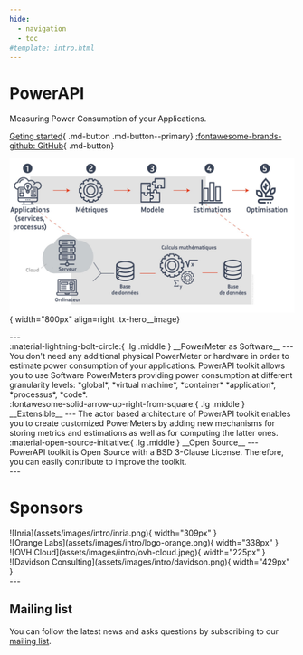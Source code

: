 ```yaml
---
hide:
  - navigation
  - toc
#template: intro.html
---
```


<div class="tx-hero markdown" markdown>

  <div class="tx-hero__content" markdown>

# PowerAPI

Measuring Power Consumption of your Applications.

[Geting started](getting_started){ .md-button .md-button--primary}
[:fontawesome-brands-github: GitHub](https://github.com/powerapi-ng/){ .md-button}  

  </div>

![PowerAPI Overview](assets/images/intro/overview.png){ width="800px" align=right .tx-hero__image}

</div>
---

<!-- div class="grid cards" markdown-->

<div class="grid-container" markdown>
  <div class="grid-item card container" markdown>
:material-lightning-bolt-circle:{ .lg .middle } __PowerMeter as Software__
---
 You don't need any additional physical PowerMeter or hardware in order to estimate power consumption of your applications.
 PowerAPI toolkit allows you to use Software PowerMeters providing power consumption at different granularity levels: *global*, *virtual machine*, *container* *application*, *processus*, *code*.
  </div>
  <div class="grid-item card container" markdown>
:fontawesome-solid-arrow-up-right-from-square:{ .lg .middle } __Extensible__
---
The actor based architecture of PowerAPI toolkit enables you to create customized PowerMeters by adding new mechanisms for storing metrics and estimations as well as for computing the latter ones.
  </div>
  <div class="grid-item card container" markdown>
:material-open-source-initiative:{ .lg .middle } __Open Source__
---
PowerAPI toolkit is Open Source with a BSD 3-Clause License.
Therefore, you can easily contribute to improve the toolkit.
  </div>
</div>
---

# Sponsors

<div class="sponsors" markdown>
  <div class="sponsor" markdown>  
![Inria](assets/images/intro/inria.png){ width="309px" }
  </div>
  <div class="sponsor" markdown>  
![Orange Labs](assets/images/intro/logo-orange.png){ width="338px" }
  </div>
  <div class="sponsor" markdown>  
![OVH Cloud](assets/images/intro/ovh-cloud.jpeg){ width="225px" }
  </div>
  <div class="sponsor" markdown>  
![Davidson Consulting](assets/images/intro/davidson.png){ width="429px" }
  </div>
</div>
---

## Mailing list

You can follow the latest news and asks questions by subscribing to our <a href="mailto:sympa@inria.fr?subject=subscribe powerapi">mailing list</a>.
